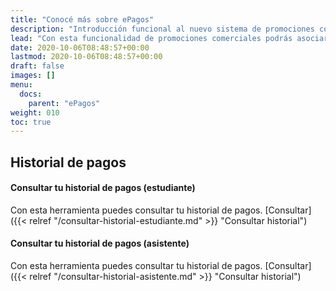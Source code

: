 ```yaml
---
title: "Conocé más sobre ePagos"
description: "Introducción funcional al nuevo sistema de promociones comerciales."
lead: "Con esta funcionalidad de promociones comerciales podrás asociar descuentos y beneficios a los tickets de estudiantes según los criterios de aplicación que definas. Además, puedes consultar los tickets pendientes de pago y las promociones financieras y comerciales vinculadas con ellos."
date: 2020-10-06T08:48:57+00:00
lastmod: 2020-10-06T08:48:57+00:00
draft: false
images: []
menu:
  docs:
    parent: "ePagos"
weight: 010
toc: true
---
```


## Historial de pagos

#### Consultar tu historial de pagos (estudiante)

Con esta herramienta puedes consultar tu historial de pagos. [Consultar]({{< relref "/consultar-historial-estudiante.md" >}} "Consultar historial")

#### Consultar tu historial de pagos (asistente)

Con esta herramienta puedes consultar tu historial de pagos. [Consultar]({{< relref "/consultar-historial-asistente.md" >}} "Consultar historial")
